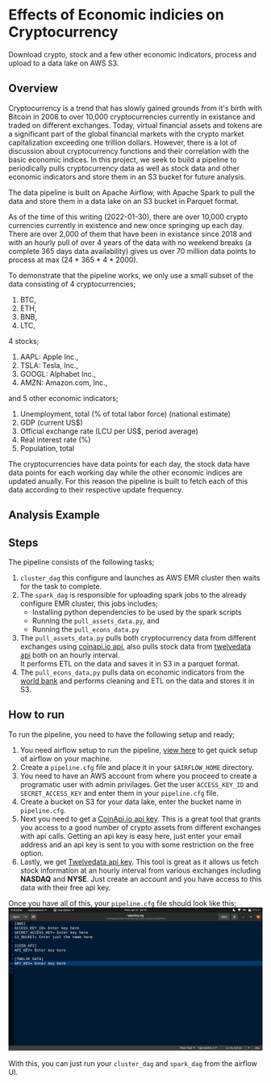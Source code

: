 # Effects of Economic indicies on Cryptocurrency
Download crypto, stock and a few other economic indicators, process and upload to a data lake on AWS S3.

## Overview
Cryptocurrency is a trend that has slowly gained grounds from it's birth with Bitcoin in 2008 to over 10,000 cryptocurrencies currently in existance and traded on different exchanges. Today, virtual financial assets and tokens are a significant part of the global financial markets with the crypto market capitalization exceeding one trillion dollars. However, there is a lot of discussion about cryptocurrency functions and their correlation with the basic economic indices. In this project, we seek to build a pipeline to periodically pulls cryptocurrency data as well as stock data and other economic indicators and store them in an S3 bucket for future analysis.

The data pipeline is built on Apache Airflow, with Apache Spark to pull the data and store them in a data lake on an S3 bucket in Parquet format.

As of the time of this writing (2022-01-30), there are over 10,000 crypto currencies currently in existence and new once springing up each day. There are over 2,000 of them that have been in existance since 2018 and with an hourly pull of over 4 years of the data with no weekend breaks (a complete 365 days data availability) gives us over 70 million data points to process at max (24 * 365 * 4 * 2000).

To demonstrate that the pipeline works, we only use a small subset of the data consisting of 4 cryptocurrencies;
1. BTC,
2. ETH,
3. BNB,
4. LTC,

4 stocks;

1. AAPL: Apple Inc.,
2. TSLA: Tesla, Inc.,
3. GOOGL: Alphabet Inc.,
4. AMZN: Amazon.com, Inc.,

and 5 other economic indicators;

1. Unemployment, total (% of total labor force) (national estimate)
2. GDP (current US$)
3. Official exchange rate (LCU per US$, period average)
4. Real interest rate (%)
5. Population, total

The cryptocurrencies have data points for each day, the stock data have data points for each working day while the other economic indices are updated anually. For this reason the pipeline is built to fetch each of this data according to their respective update frequency.


## Analysis Example

## Steps 
The pipeline consists of the following tasks;
1. `cluster_dag` this configure and launches as AWS EMR cluster then waits for the task to complete.
2. The `spark_dag` is responsible for uploading spark jobs to the already configure EMR cluster, this jobs includes;
    * Installing python dependencies to be used by the spark scripts
    * Running the `pull_assets_data.py`, and
    * Running the `pull_econs_data.py`
3. The `pull_assets_data.py` pulls both cryptocurrency data from different exchanges using [coinapi.io api](https://www.coinapi.io/), also pulls stock data from [twelvedata api](https://twelvedata.com/) both on an hourly interval.\
It performs ETL on the data and saves it in S3 in a parquet format.
4. The `pull_econs_data,py` pulls data on economic indicators from the [world bank](https://data.worldbank.org/indicator/) and performs cleaning and ETL on the data and stores it in S3.

## How to run
To run the pipeline, you need to have the following setup and ready;

1. You need airflow setup to run the pipeline, [view here](https://airflow.apache.org/docs/apache-airflow/stable/installation/index.html) to get quick setup of airflow on your machine.
2. Create a `pipeline.cfg` file and place it in your `$AIRFLOW_HOME` directory.
3. You need to have an AWS account from where you proceed to create a programatic user with admin privilages. Get the user `ACCESS_KEY_ID` and `SECRET_ACCESS_KEY` and enter them in your `pipeline.cfg` file.
4. Create a bucket on S3 for your data lake, enter the bucket name in `pipeline.cfg`.
5. Next you need to get a [CoinApi.io api key](https://www.coinapi.io/). This is a great tool that grants you access to a good number of crypto assets from different exchanges with api calls. Getting an api key is easy here, just enter your email address and an api key is sent to you with some restriction on the free option.
4. Lastly, we get [Twelvedata api key](https://twelvedata.com/). This tool is great as it allows us fetch stock information at an hourly interval from various exchanges including **NASDAQ** and **NYSE**. Just create an account and you have access to this data with their free api key.

Once you have all of this, your `pipeline.cfg` file should look like this;
![pipeline config file](https://raw.githubusercontent.com/mathias-mike/Crypto-vs-Economy/master/media/pipeline_cfg.png)

With this, you can just run your `cluster_dag` and `spark_dag` from the airflow UI.







